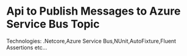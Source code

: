 # Api to Publish Messages to Azure Service Bus Topic
Technologies: .Netcore,Azure Service Bus,NUnit,AutoFixture,Fluent Assertions etc...
